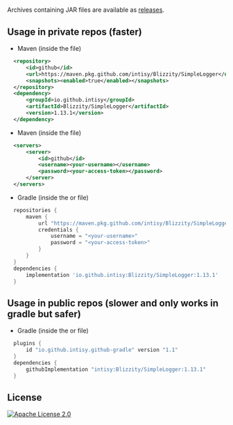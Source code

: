 # 

Archives containing JAR files are available as [releases](https://github.com/intisy/Blizzity/SimpleLogger/releases).

## Usage in private repos (faster)

 * Maven (inside the  file)
```xml
  <repository>
      <id>github</id>
      <url>https://maven.pkg.github.com/intisy/Blizzity/SimpleLogger</url>
      <snapshots><enabled>true</enabled></snapshots>
  </repository>
  <dependency>
      <groupId>io.github.intisy</groupId>
      <artifactId>Blizzity/SimpleLogger</artifactId>
      <version>1.13.1</version>
  </dependency>
```

 * Maven (inside the  file)
```xml
  <servers>
      <server>
          <id>github</id>
          <username><your-username></username>
          <password><your-access-token></password>
      </server>
  </servers>
```

 * Gradle (inside the  or  file)
```groovy
  repositories {
      maven {
          url "https://maven.pkg.github.com/intisy/Blizzity/SimpleLogger"
          credentials {
              username = "<your-username>"
              password = "<your-access-token>"
          }
      }
  }
  dependencies {
      implementation 'io.github.intisy:Blizzity/SimpleLogger:1.13.1'
  }
```

## Usage in public repos (slower and only works in gradle but safer)

 * Gradle (inside the  or  file)
```groovy
  plugins {
      id "io.github.intisy.github-gradle" version "1.1"
  }
  dependencies {
      githubImplementation "intisy:Blizzity/SimpleLogger:1.13.1"
  }
```

## License

[![Apache License 2.0](https://img.shields.io/badge/License-Apache_2.0-blue.svg)](LICENSE)

